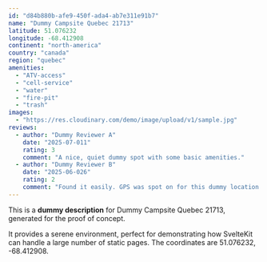```yaml
---
id: "d84b880b-afe9-450f-ada4-ab7e311e91b7"
name: "Dummy Campsite Quebec 21713"
latitude: 51.076232
longitude: -68.412908
continent: "north-america"
country: "canada"
region: "quebec"
amenities:
  - "ATV-access"
  - "cell-service"
  - "water"
  - "fire-pit"
  - "trash"
images:
  - "https://res.cloudinary.com/demo/image/upload/v1/sample.jpg"
reviews:
  - author: "Dummy Reviewer A"
    date: "2025-07-011"
    rating: 3
    comment: "A nice, quiet dummy spot with some basic amenities."
  - author: "Dummy Reviewer B"
    date: "2025-06-026"
    rating: 2
    comment: "Found it easily. GPS was spot on for this dummy location."
---
```


This is a **dummy description** for Dummy Campsite Quebec 21713, generated for the proof of concept.

It provides a serene environment, perfect for demonstrating how SvelteKit can handle a large number of static pages. The coordinates are 51.076232, -68.412908.
